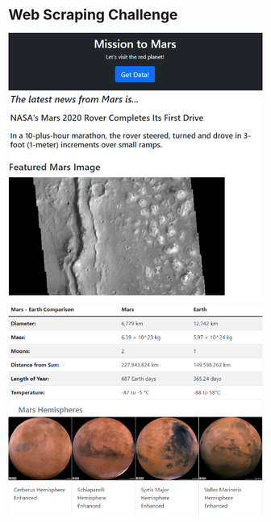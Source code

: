 # Web Scraping Challenge

![view1](images/mission_to_mars1.png)

![view2](images/mission_to_mars2.png)